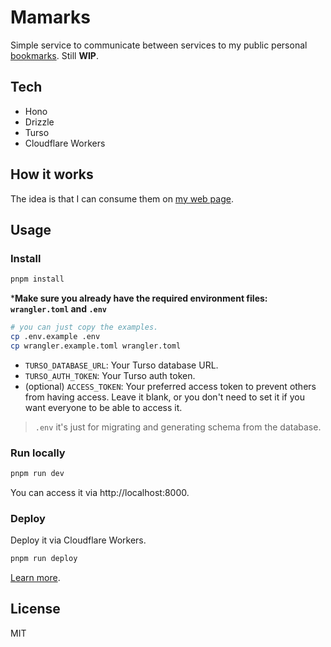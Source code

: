 # Mamarks

Simple service to communicate between services to my public personal [bookmarks](https://www.kalwabed.com/bookmarks). Still **WIP**.

## Tech
- Hono
- Drizzle
- Turso
- Cloudflare Workers

## How it works

The idea is that I can consume them on [my web page](https://www.kalwabed.com/bookmarks).

## Usage
### Install
```sh
pnpm install
```

***Make sure you already have the required environment files: `wrangler.toml` and `.env`**
```sh
# you can just copy the examples.
cp .env.example .env
cp wrangler.example.toml wrangler.toml
```

- `TURSO_DATABASE_URL`: Your Turso database URL.
- `TURSO_AUTH_TOKEN`: Your Turso auth token.
- (optional) `ACCESS_TOKEN`: Your preferred access token to prevent others from having access. Leave it blank, or you don't need to set it if you want everyone to be able to access it.

> `.env` it's just for migrating and generating schema from the database.

### Run locally
```sh
pnpm run dev
```
You can access it via http://localhost:8000.

### Deploy
Deploy it via Cloudflare Workers.

```sh
pnpm run deploy
```

[Learn more](https://developers.cloudflare.com/workers/wrangler/commands/#deploy).

## License
MIT
